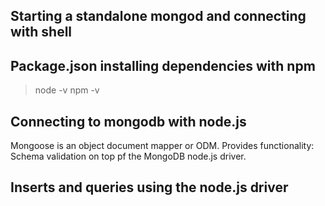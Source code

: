 ## Starting a standalone mongod and connecting with shell


## Package.json installing dependencies with npm
> node -v
> npm -v

## Connecting to mongodb with node.js
Mongoose is an object document mapper or ODM.
Provides functionality: Schema validation on top pf the MongoDB node.js driver.


## Inserts and queries using the node.js driver

